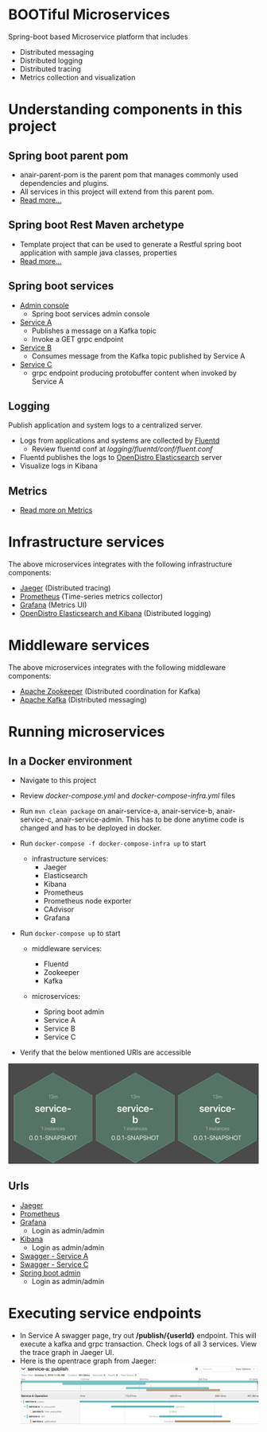 # BOOTiful Microservices
Spring-boot based Microservice platform that includes 
- Distributed messaging
- Distributed logging
- Distributed tracing
- Metrics collection and visualization

# Understanding components in this project
## Spring boot parent pom
- anair-parent-pom is the parent pom that manages commonly used dependencies and plugins. 
- All services in this project will extend from this parent pom.
- [Read more...](anair-parent-pom/README.md)

## Spring boot Rest Maven archetype
- Template project that can be used to generate a Restful spring boot application with sample java classes, properties
- [Read more...](anair-rest-archetype/README.md)

## Spring boot services
- [Admin console](anair-service-admin/README.md)
    - Spring boot services admin console
- [Service A](anair-service-a/README.md)
    - Publishes a message on a Kafka topic
    - Invoke a GET grpc endpoint
- [Service B](anair-service-b/README.md)
    - Consumes message from the Kafka topic published by Service A
- [Service C](anair-service-c/README.md)
    - grpc endpoint producing protobuffer content when invoked by Service A

## Logging
Publish application and system logs to a centralized server.
- Logs from applications and systems are collected by [Fluentd](https://www.fluentd.org/)
    - Review fluentd conf at _logging/fluentd/conf/fluent.conf_
- Fluentd publishes the logs to [OpenDistro Elasticsearch](https://opendistro.github.io/for-elasticsearch-docs/) server
- Visualize logs in Kibana

## Metrics
- [Read more on Metrics](metrics/README.md)

# Infrastructure services
The above microservices integrates with the following infrastructure components:
- [Jaeger](https://www.jaegertracing.io/) (Distributed tracing)
- [Prometheus](https://prometheus.io/) (Time-series metrics collector)
- [Grafana](https://grafana.com/) (Metrics UI)
- [OpenDistro Elasticsearch and Kibana](https://opendistro.github.io/for-elasticsearch-docs/) (Distributed logging)

# Middleware services
The above microservices integrates with the following middleware components:
- [Apache Zookeeper](https://zookeeper.apache.org/) (Distributed coordination for Kafka)
- [Apache Kafka](https://kafka.apache.org/) (Distributed messaging)

# Running microservices
## In a Docker environment
- Navigate to this project
- Review _docker-compose.yml_ and _docker-compose-infra.yml_ files
- Run `mvn clean package` on anair-service-a, anair-service-b, anair-service-c, anair-service-admin. This has to be done anytime code is changed and has to be deployed in docker.
- Run `docker-compose -f docker-compose-infra up` to start 
    - infrastructure services:
        - Jaeger
        - Elasticsearch
        - Kibana
        - Prometheus
        - Prometheus node exporter
        - CAdvisor
        - Grafana

- Run `docker-compose up` to start 
    - middleware services:
        - Fluentd
        - Zookeeper
        - Kafka
        
    - microservices:
        - Spring boot admin
        - Service A
        - Service B
        - Service C
- Verify that the below mentioned URls are accessible


![Spring boot admin wallboard](spring-boot-admin.png)

## Urls
- [Jaeger](http://localhost:16686)
- [Prometheus](http://localhost:9090)
- [Grafana](https://localhost:3000)
    - Login as admin/admin
- [Kibana](https://localhost:5601)
    - Login as admin/admin    
- [Swagger - Service A](http://localhost:8080/anair-service-a/swagger-ui.html)
- [Swagger - Service C](http://localhost:8082/anair-service-c/swagger-ui.html)
- [Spring boot admin](http://localhost:18080/admin)
    - Login as admin/admin

# Executing service endpoints
- In Service A swagger page, try out __/publish/{userId}__ endpoint. This will execute a kafka and grpc transaction. Check logs of all 3 services. View the trace graph in Jaeger UI.
- Here is the opentrace graph from Jaeger:
![Distributed Trace graph](service_trace.png)
